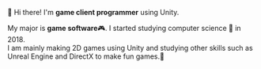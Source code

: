 👋 Hi there! I'm **game client programmer** using Unity.

My major is **game software**:video_game:. I started studying computer science :seedling: in 2018.<br/>
I am mainly making 2D games using Unity and studying other skills such as Unreal Engine and DirectX to make fun games.:rocket:
<br/><br/>
